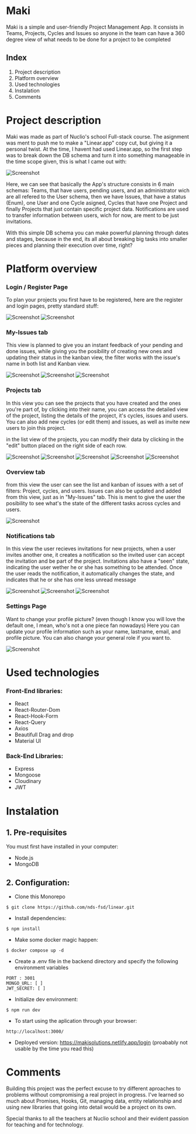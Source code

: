 # Maki

Maki is a simple and user-friendly Project Management App. It consists in Teams, Projects, Cycles and Issues so anyone in the team can have
a 360 degree view of what needs to be done for a project to be completed

## Index

1. Project description
2. Platform overview
3. Used technologies
4. Instalation
5. Comments

# Project description

Maki was made as part of Nuclio's school Full-stack course. The asignment was ment to push me to make a "Linear.app" copy cut, but giving it a personal twist. At the time, I havent had used Linear.app, so the first step was to break down the DB schema and turn it into something manageable in the time scope given, this is what I came out with:

![Screenshot](./screenshoots/db_schema.png)

Here, we can see that basically the App's structure consists in 6 main schemas: Teams, that have users, pending users, and an administrator wich are all refered to the User schema, then we have Issues, that have a status (Enum), one User and one Cycle asigned, Cycles that have one Project and finally Projects that just contain specific project data. Notifications are used to transfer information between users, wich for now, are ment to be just invitations.

With this simple DB schema you can make powerful planning through dates and stages, because in the end, its all about breaking big tasks into smaller pieces and planning their execution over time, right?

# Platform overview

### Login / Register Page

To plan your projects you first have to be registered, here are the register and login pages, pretty standard stuff:

![Screenshot](./screenshoots/register.JPG)
![Screenshot](./screenshoots/login.JPG)

### My-Issues tab

This view is planned to give you an instant feedback of your pending and done issues, while giving you the posibility of creating new ones and updating their status in the kanban view, the filter works with the issue's name in both list and Kanban view.

![Screenshot](./screenshoots/My-issues/Kanban_view.JPG)
![Screenshot](./screenshoots/My-issues/list_view.JPG)
![Screenshot](./screenshoots/My-issues/add_issue_modal.JPG)

### Projects tab

In this view you can see the projects that you have created and the ones you're part of, by clicking into their name, you can access the detailed view of the project, listing the details of the project, it's cycles, issues and users. You can also add new cycles (or edit them) and issues, as well as invite new users to join this project.

in the list view of the projects, you can modify their data by clicking in the "edit" button placed on the right side of each row.

![Screenshot](./screenshoots/projects/project_list_view.JPG)
![Screenshot](./screenshoots/projects/project_edit_modal.JPG)
![Screenshot](./screenshoots/projects/project_detail_view.JPG)
![Screenshot](./screenshoots/projects/add_cycle_modal.JPG)
![Screenshot](./screenshoots/projects/add_user.JPG)

### Overview tab

from this view the user can see the list and kanban of issues with a set of filters: Project, cycles, and users. Issues can also be updated and added from this view, just as in "My-Issues" tab. This is ment to give the user the posibility to see what's the state of the different tasks across cycles and users.

![Screenshot](./screenshoots/Overview/overview_kanban.JPG)

### Notifications tab

In this view the user recieves invitations for new projects, when a user invites another one, it creates a notification so the invited user can accept the invitation and be part of the project. Invitations also have a "seen" state, indicating the user wether he or she has something to be attended. Once the user reads the notification, it automatically changes the state, and indicates that he or she has one less unread message

![Screenshot](./screenshoots/notifications/notification_alert.JPG)
![Screenshot](./screenshoots/notifications/accept_invitation.JPG)
![Screenshot](./screenshoots/notifications/read_notification.JPG)

### Settings Page

Want to change your profile picture? (even though I know you will love the default one, I mean, who's not a one piece fan nowadays)
Here you can update your profile information such as your name, lastname, email, and profile picture. You can also change your general role if you want to.

![Screenshot](./screenshoots/settings/personal_settings.JPG)

# Used technologies

### Front-End libraries:

- React
- React-Router-Dom
- React-Hook-Form
- React-Query
- Axios
- Beautifull Drag and drop
- Material UI

### Back-End Libraries:

- Express
- Mongoose
- Cloudinary
- JWT

# Instalation

## 1. Pre-requisites

You must first have installed in your computer:

- Node.js
- MongoDB

## 2. Configuration:

- Clone this Monorepo

```
$ git clone https://github.com/nds-fsd/linear.git
```

- Install dependencies:

```
$ npm install
```

- Make some docker magic happen:

```
$ docker compose up -d
```

- Create a .env file in the backend directory and specify the following environment variables

```
PORT : 3001
MONGO_URL: [ ]
JWT_SECRET: [ ]
```

- Initialize dev environment:

```
$ npm run dev
```

- To start using the aplication through your browser:

```
http://localhost:3000/
```

- Deployed version: https://makisolutions.netlify.app/login (proabably not usable by the time you read this)

# Comments

Building this project was the perfect excuse to try different aproaches to problems without compromising a real project in progress. I've learned so much about Promises, Hooks, Git, managing data, entity relationship and using new libraries that going into detail would be a project on its own.

 Special thanks to all the teachers at Nuclio school and their evident passion for teaching and for technology.

